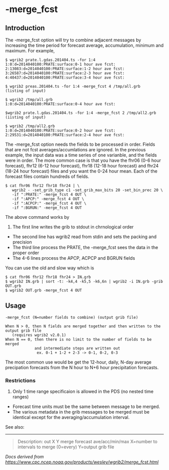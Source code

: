# -merge_fcst

## Introduction

The -merge_fcst option will try to combine
adjacent messages by increasing the time period for forecast average,
accumulation, minimum and maximum. For example,

```
$ wgrib2 prate.l.gdas.201404.ts -for 1:4
1:0:d=2014040100:PRATE:surface:0-1 hour ave fcst:
2:13083:d=2014040100:PRATE:surface:1-2 hour ave fcst:
3:26587:d=2014040100:PRATE:surface:2-3 hour ave fcst:
4:40437:d=2014040100:PRATE:surface:3-4 hour ave fcst:

$ wgrib2 preas.201404.ts -for 1:4 -merge_fcst 4 /tmp/all.grb
(listing of input)

$ wgrib2 /tmp/all.grb
1:0:d=2014040100:PRATE:surface:0-4 hour ave fcst:

$wgrib2 prate.l.gdas.201404.ts -for 1:4 -merge_fcst 2 /tmp/all2.grb
(iisting of input)

$ wgrib2 /tmp/all2.grb
1:0:d=2014040100:PRATE:surface:0-2 hour ave fcst:
2:29531:d=2014040100:PRATE:surface:2-4 hour ave fcst:
```

The -merge_fcst option needs the fields to be processed
in order. Fields that are not fcst averages/accumlations are ignored. In
the previous example, the input data was a time series of one varianble, and
the fields were in order. The more common case is that you have the fhr06
(0-6 hour forecast), fhr12 (6-12 hour forecast), fhr18 (12-18 hour forecast)
and fhr24 (18-24 hour forecast) files and you want the 0-24 hour mean. Each of the
forecast files contain hundreds of fields.

```
$ cat fhr06 fhr12 fhr18 fhr24 | \
   wgrib2 - -set_grib_type c1 -set_grib_max_bits 20 -set_bin_prec 20 \
   -if ":PRATE:" -merge_fcst 4 OUT \
   -if ":APCP:" -merge_fcst 4 OUT \
   -if ":ACPCP:" -merge_fcst 4 OUT \
   -if ":BGRUN:" -merge_fcst 4 OUT
```

The above command works by

1. The first line writes the grib to stdout in chrnological order

- The second line has wgrib2 read from stdin and sets the packing and precision
- The third line process the PRATE, the -merge_fcst sees the data in the proper order
- The 4-6 lines process the APCP, ACPCP and BGRUN fields

You can use the old and slow way which is

```
$ cat fhr06 fhr12 fhr18 fhr24 > IN.grb
$ wgrib2 IN.grb | sort -t: -k4,4 -k5,5 -k6,6n | wgrib2 -i IN.grb -grib OUT.grb
$ wgrib2 OUT.grb -merge_fcst 4 OUT
```

## Usage

```
-merge_fcst (N=number fields to combine) (output grib file)

When N > 0, then N fields are merged together and then written to the output grib file
   (requires wgrib2 v2.0.1)
When N == 0, then there is no limit to the number of fields to be merged
             and intermediate steps are written out
              ex. 0-1 + 1-2 + 2-3 -> 0-1, 0-2, 0-3
```

The most common use would be get the 12-hour, daily, N-day average
precipation forecasts from the N hour to N+6 hour precipitation
forecasts.

### Restrictions

1. Only 1 time range specificaion is allowed in the PDS (no nested time ranges)

- Forecast time units must be the same between message to be merged.
- The various metadata in the grib messages to be merged must be identical except for
  the averaging/accumulation interval.

See also:

---

> Description: out X Y merge forecast ave/acc/min/max X=number to intervals to merge (0=every) Y=output grib file

_Docs derived from <https://www.cpc.ncep.noaa.gov/products/wesley/wgrib2/merge_fcst.html>_
